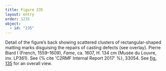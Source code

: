 ```yaml
---
title: Figure 235
layout: entry
order: 1235
object:
  - id: "235"
---
```


Detail of the figure’s back showing scattered clusters of rectangular-shaped matting marks disguising the repairs of casting defects (see overlay). Pierre Biard I (French, 1559–1609), *Fame*, ca. 1607, H. 134 cm (Musée du Louvre, inv. LP361). See {% cite 'C2RMF Internal Report 2017' %}, 33054. See [fig. 135](/visual-atlas/135/) for an overall view.
